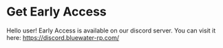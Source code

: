 # Get Early Access
Hello user! Early Access is available on our discord server. You can visit it here:
https://discord.bluewater-rp.com/
